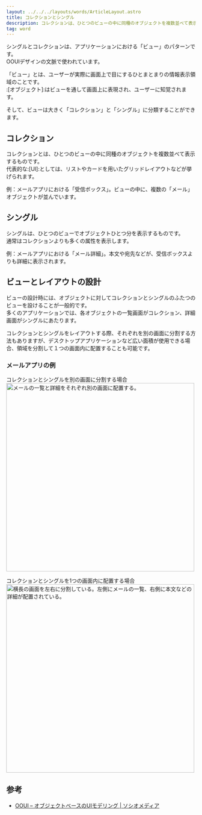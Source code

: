 ```yaml
---
layout: ../../../layouts/words/ArticleLayout.astro
title: コレクションとシングル
description: コレクションは、ひとつのビューの中に同種のオブジェクトを複数並べて表示する。シングルは、ひとつのビューでオブジェクトひとつ分を表示する。
tag: word
---
```


シングルとコレクションは、アプリケーションにおける「ビュー」のパターンです。  
OOUIデザインの文脈で使われています。

「ビュー」とは、ユーザーが実際に画面上で目にするひとまとまりの情報表示領域のことです。  
:[オブジェクト]:はビューを通して画面上に表現され、ユーザーに知覚されます。

そして、ビューは大きく「コレクション」と「シングル」に分類することができます。

## コレクション
コレクションとは、ひとつのビューの中に同種のオブジェクトを複数並べて表示するものです。  
代表的な:[UI]:としては、リストやカードを用いたグリッドレイアウトなどが挙げられます。

例：メールアプリにおける「受信ボックス」。ビューの中に、複数の「メール」オブジェクトが並んでいます。

## シングル
シングルは、ひとつのビューでオブジェクトひとつ分を表示するものです。  
通常はコレクションよりも多くの属性を表示します。

例：メールアプリにおける「メール詳細」。本文や宛先などが、受信ボックスよりも詳細に表示されます。

## ビューとレイアウトの設計
ビューの設計時には、オブジェクトに対してコレクションとシングルのふたつのビューを設けることが一般的です。  
多くのアプリケーションでは、各オブジェクトの一覧画面がコレクション、詳細画面がシングルにあたります。

コレクションとシングルをレイアウトする際、それぞれを別の画面に分割する方法もありますが、デスクトップアプリケーションなど広い面積が使用できる場合、領域を分割して１つの画面内に配置することも可能です。

### メールアプリの例
コレクションとシングルを別の画面に分割する場合  
<img src="https://github.com/kufu/product-design/assets/99632029/be9cf480-b4df-4c7d-9207-9f3e7e5cae2b" width="500" alt="メールの一覧と詳細をそれぞれ別の画面に配置する。">

コレクションとシングルを1つの画面内に配置する場合    
<img src="https://github.com/kufu/product-design/assets/99632029/1676d87c-4738-42e2-b866-bc0081a228c7" width="500" alt="横長の画面を左右に分割している。左側にメールの一覧、右側に本文などの詳細が配置されている。">

## 参考
- [OOUI – オブジェクトベースのUIモデリング | ソシオメディア](https://www.sociomedia.co.jp/7279)
